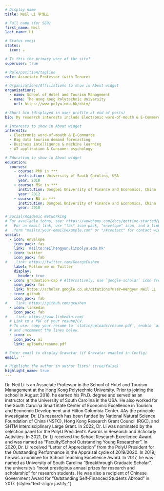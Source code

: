 ```yaml
---
# Display name
title: Neil Li 李恒云

# Full name (for SEO)
first_name: Neil
last_name: Li

# Status emoji
status:
  icon: ☕️

# Is this the primary user of the site?
superuser: true

# Role/position/tagline
role: Associate Professor (with Tenure)

# Organizations/Affiliations to show in About widget
organizations:
  - name: School of Hotel and Tourism Management
  - name: The Hong Kong Polytechnic University
    url: https://www.polyu.edu.hk/shtm/

# Short bio (displayed in user profile at end of posts)
bio: My research interests include Electronic word-of-mouth & E-Commerce, Big data tourism demand forecasting, Business intelligence & machine learning and AI application & Consumer psychology.

# Interests to show in About widget
interests:
  - Electronic word-of-mouth & E-Commerce
  - Big data tourism demand forecasting
  - Business intelligence & machine learning
  - AI application & Consumer psychology

# Education to show in About widget
education:
  courses:
    - course: PhD in ***
      institution: University of South Carolina, USA
      year: 2018
    - course: MSc in ***
      institution: Dongbei University of Finance and Economics, China
      year: 2012
    - course: BA in ***
      institution: Dongbei University of Finance and Economics, China
      year: 2010

# Social/Academic Networking
# For available icons, see: https://wowchemy.com/docs/getting-started/page-builder/#icons
#   For an email link, use "fas" icon pack, "envelope" icon, and a link in the
#   form "mailto:your-email@example.com" or "/#contact" for contact widget.
social:
  - icon: envelope
    icon_pack: fas
    link: 'mailto:neilhengyun.li@polyu.edu.hk'
  - icon: twitter
    icon_pack: fab
#    link: https://twitter.com/GeorgeCushen
    label: Follow me on Twitter
    display:
      header: true
  - icon: graduation-cap # Alternatively, use `google-scholar` icon from `ai` icon pack
    icon_pack: fas
    link: https://scholar.google.co.uk/citations?user=Hengyun Neil Li
  - icon: github
    icon_pack: fab
#    link: https://github.com/gcushen
  - icon: linkedin
    icon_pack: fab
#    link: https://www.linkedin.com/
  # Link to a PDF of your resume/CV.
  # To use: copy your resume to `static/uploads/resume.pdf`, enable `ai` icons in `params.yaml`,
  # and uncomment the lines below.
  - icon: cv
    icon_pack: ai
    link: uploads/resume.pdf

# Enter email to display Gravatar (if Gravatar enabled in Config)
email: ''

# Highlight the author in author lists? (true/false)
highlight_name: true
---
```


Dr. Neil Li is an Associate Professor in the School of Hotel and Tourism Management at the Hong Kong Polytechnic University. Prior to joining the school in August 2018, he earned his Ph.D. degree and served as an instructor at the University of South Carolina in the USA. He also worked for the South Carolina SmartState Center of Economic Excellence in Tourism and Economic Development and Hilton Columbia Center. 
#As the principle investigator, Dr. Li’s research has been funded by National Natural Science Foundation of China (NSFC), Hong Kong Research Grant Council (RGC), and SHTM Interdisciplinary Large Grant. In 2022, Dr. Li was nominated by the selection panel for the PolyU President’s Awards in Research and Scholarly Activities. In 2021, Dr. Li received the School Research Excellence Award, and was named as “Faculty/School Outstanding Young Researcher”. In 2020, Dr. Li received “Letter of Appreciation” from the PolyU President for the Outstanding Performance in the Appraisal cycle of 2019/2020. In 2019, he was a nominee for School Teaching Excellence Award. In 2017, he was named as University of South Carolina “Breakthrough Graduate Scholar”, the university’s “most prestigious annual prizes for research and scholarship” for research students. He was also a recipient of Chinese Government Award for “Outstanding Self-Financed Students Abroad” in 2017.
{style="text-align: justify;"}
